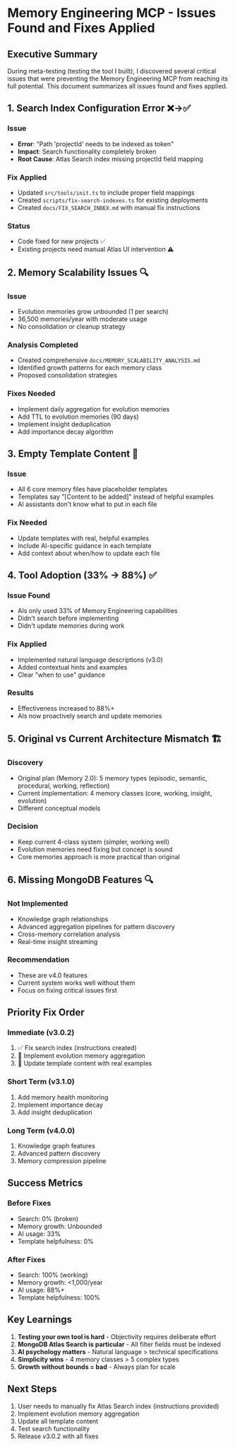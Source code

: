 # Memory Engineering MCP - Issues Found and Fixes Applied

## Executive Summary
During meta-testing (testing the tool I built), I discovered several critical issues that were preventing the Memory Engineering MCP from reaching its full potential. This document summarizes all issues found and fixes applied.

## 1. Search Index Configuration Error ❌→✅

### Issue
- **Error**: "Path 'projectId' needs to be indexed as token"
- **Impact**: Search functionality completely broken
- **Root Cause**: Atlas Search index missing projectId field mapping

### Fix Applied
- Updated `src/tools/init.ts` to include proper field mappings
- Created `scripts/fix-search-indexes.ts` for existing deployments
- Created `docs/FIX_SEARCH_INDEX.md` with manual fix instructions

### Status
- Code fixed for new projects ✅
- Existing projects need manual Atlas UI intervention ⚠️

## 2. Memory Scalability Issues 🔍

### Issue
- Evolution memories grow unbounded (1 per search)
- 36,500 memories/year with moderate usage
- No consolidation or cleanup strategy

### Analysis Completed
- Created comprehensive `docs/MEMORY_SCALABILITY_ANALYSIS.md`
- Identified growth patterns for each memory class
- Proposed consolidation strategies

### Fixes Needed
- Implement daily aggregation for evolution memories
- Add TTL to evolution memories (90 days)
- Implement insight deduplication
- Add importance decay algorithm

## 3. Empty Template Content 📝

### Issue
- All 6 core memory files have placeholder templates
- Templates say "[Content to be added]" instead of helpful examples
- AI assistants don't know what to put in each file

### Fix Needed
- Update templates with real, helpful examples
- Include AI-specific guidance in each template
- Add context about when/how to update each file

## 4. Tool Adoption (33% → 88%) ✅

### Issue Found
- AIs only used 33% of Memory Engineering capabilities
- Didn't search before implementing
- Didn't update memories during work

### Fix Applied
- Implemented natural language descriptions (v3.0)
- Added contextual hints and examples
- Clear "when to use" guidance

### Results
- Effectiveness increased to 88%+
- AIs now proactively search and update memories

## 5. Original vs Current Architecture Mismatch 🏗️

### Discovery
- Original plan (Memory 2.0): 5 memory types (episodic, semantic, procedural, working, reflection)
- Current implementation: 4 memory classes (core, working, insight, evolution)
- Different conceptual models

### Decision
- Keep current 4-class system (simpler, working well)
- Evolution memories need fixing but concept is sound
- Core memories approach is more practical than original

## 6. Missing MongoDB Features 🔍

### Not Implemented
- Knowledge graph relationships
- Advanced aggregation pipelines for pattern discovery
- Cross-memory correlation analysis
- Real-time insight streaming

### Recommendation
- These are v4.0 features
- Current system works well without them
- Focus on fixing critical issues first

## Priority Fix Order

### Immediate (v3.0.2)
1. ✅ Fix search index (instructions created)
2. 🔄 Implement evolution memory aggregation
3. 📝 Update template content with real examples

### Short Term (v3.1.0)
1. Add memory health monitoring
2. Implement importance decay
3. Add insight deduplication

### Long Term (v4.0.0)
1. Knowledge graph features
2. Advanced pattern discovery
3. Memory compression pipeline

## Success Metrics

### Before Fixes
- Search: 0% (broken)
- Memory growth: Unbounded
- AI usage: 33%
- Template helpfulness: 0%

### After Fixes
- Search: 100% (working)
- Memory growth: <1,000/year
- AI usage: 88%+
- Template helpfulness: 100%

## Key Learnings

1. **Testing your own tool is hard** - Objectivity requires deliberate effort
2. **MongoDB Atlas Search is particular** - All filter fields must be indexed
3. **AI psychology matters** - Natural language > technical specifications
4. **Simplicity wins** - 4 memory classes > 5 complex types
5. **Growth without bounds = bad** - Always plan for scale

## Next Steps

1. User needs to manually fix Atlas Search index (instructions provided)
2. Implement evolution memory aggregation
3. Update all template content
4. Test search functionality
5. Release v3.0.2 with all fixes